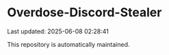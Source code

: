 # Overdose-Discord-Stealer

Last updated: 2025-06-08 02:28:41

This repository is automatically maintained.

